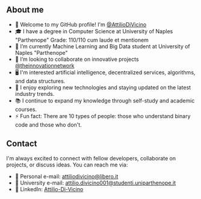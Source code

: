 ## About me

- 🎉 Welcome to my GitHub profile! I'm [@AttilioDiVicino](https://www.linkedin.com/in/attilio-di-vicino-7589b417a/)
- 🎓 I have a degree in Computer Science at University of Naples "Parthenope" Grade: 110/110 cum laude et mentionem
- 🔭 I’m currently Machine Learning and Big Data student at University of Naples "Parthenope"
- 👯 I’m looking to collaborate on innovative projects [@theinnovationnetwork](https://www.theinnovationnetwork.it/)
- 🖥️ I'm interested artificial intelligence, decentralized services, algorithms, and data structures.
- 🌱 I enjoy exploring new technologies and staying updated on the latest industry trends.
- 📚 I continue to expand my knowledge through self-study and academic courses.
- ⚡ Fun fact: There are 10 types of people: those who understand binary code and those who don't.

## Contact

I'm always excited to connect with fellow developers, collaborate on projects, or discuss ideas. You can reach me via:

- 📧 Personal e-mail: attiliodivicino@libero.it
- 📧 University e-mail: attilio.divicino001@studenti.uniparthenope.it
- 🔗 LinkedIn: [Attilio-Di-Vicino](https://www.linkedin.com/in/attilio-di-vicino-7589b417a/)
